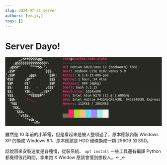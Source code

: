 ```yaml
---
slug: 2024-07-21_server
authors: [weiji,]
tags: []
--- 
```


# Server Dayo!

<head>
  <meta property="og:image" content="https://raw.githubusercontent.com/FlySkyPie/flyskypie.github.io/main/post/2024-07-21_server/00.webp" />
</head>

![](./00.webp)

雖然是 10 年前的小筆電，但是看起來是被人整頓過了，原本應該內裝 Windows XP 的換成 Windows 8.1、原本應該是 HDD 硬碟換成一顆 256GB 的 SSD。

話說回來安裝速度是各種慢，從裝系統、 `apt install` 一些工具還有編譯 Python 都覺得很花時間，拿來跑 X Window 應該會慢到想殺人。←_←
